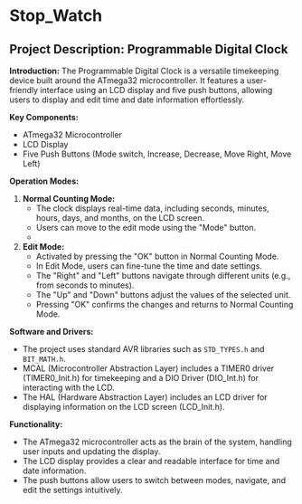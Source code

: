 # Stop_Watch

## **Project Description: Programmable Digital Clock**

**Introduction:**
The Programmable Digital Clock is a versatile timekeeping device built around the ATmega32 microcontroller. It features a user-friendly interface using an LCD display and five push buttons, allowing users to display and edit time and date information effortlessly.

**Key Components:**
- ATmega32 Microcontroller
- LCD Display
- Five Push Buttons (Mode switch, Increase, Decrease, Move Right, Move Left)

**Operation Modes:**
1. **Normal Counting Mode:**
   - The clock displays real-time data, including seconds, minutes, hours, days, and months, on the LCD screen.
   - Users can move to the edit mode using the "Mode" button.
   - 
2. **Edit Mode:**
   - Activated by pressing the "OK" button in Normal Counting Mode.
   - In Edit Mode, users can fine-tune the time and date settings.
   - The "Right" and "Left" buttons navigate through different units (e.g., from seconds to minutes).
   - The "Up" and "Down" buttons adjust the values of the selected unit.
   - Pressing "OK" confirms the changes and returns to Normal Counting Mode.

**Software and Drivers:**
- The project uses standard AVR libraries such as `STD_TYPES.h` and `BIT_MATH.h`.
- MCAL (Microcontroller Abstraction Layer) includes a TIMER0 driver (TIMER0_Init.h) for timekeeping and a DIO Driver (DIO_Int.h) for interacting with the LCD.
- The HAL (Hardware Abstraction Layer) includes an LCD driver for displaying information on the LCD screen (LCD_Init.h).

**Functionality:**
- The ATmega32 microcontroller acts as the brain of the system, handling user inputs and updating the display.
- The LCD display provides a clear and readable interface for time and date information.
- The push buttons allow users to switch between modes, navigate, and edit the settings intuitively.

